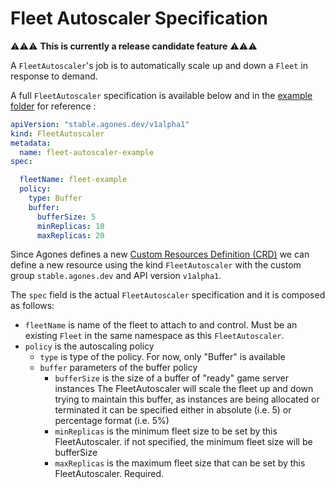 # Fleet Autoscaler Specification

⚠️⚠️⚠️ **This is currently a release candidate feature** ⚠️⚠️⚠️

A `FleetAutoscaler`'s job is to automatically scale up and down a `Fleet` in response to demand.

A full `FleetAutoscaler` specification is available below and in the 
[example folder](../examples/fleetautoscaler.yaml) for reference :

```yaml
apiVersion: "stable.agones.dev/v1alpha1"
kind: FleetAutoscaler
metadata:
  name: fleet-autoscaler-example
spec:

  fleetName: fleet-example
  policy:
    type: Buffer
    buffer:
      bufferSize: 5
      minReplicas: 10
      maxReplicas: 20
```

Since Agones defines a new 
[Custom Resources Definition (CRD)](https://kubernetes.io/docs/concepts/api-extension/custom-resources/) 
we can define a new resource using the kind `FleetAutoscaler` with the custom group `stable.agones.dev` and API 
version `v1alpha1`.

The `spec` field is the actual `FleetAutoscaler` specification and it is composed as follows:

- `fleetName` is name of the fleet to attach to and control. Must be an existing `Fleet` in the same namespace
   as this `FleetAutoscaler`.
- `policy` is the autoscaling policy
  - `type` is type of the policy. For now, only "Buffer" is available
  - `buffer` parameters of the buffer policy
    - `bufferSize`  is the size of a buffer of "ready" game server instances
                    The FleetAutoscaler will scale the fleet up and down trying to maintain this buffer, 
                    as instances are being allocated or terminated
                    it can be specified either in absolute (i.e. 5) or percentage format (i.e. 5%)
    - `minReplicas` is the minimum fleet size to be set by this FleetAutoscaler. 
                    if not specified, the minimum fleet size will be bufferSize
    - `maxReplicas` is the maximum fleet size that can be set by this FleetAutoscaler. Required. 